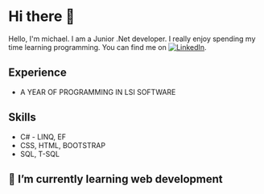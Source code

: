 # Hi there 👋

Hello, I'm michael. I am a Junior .Net developer. I really enjoy spending my time learning programming. You can find me on [![LinkedIn][2.2]][2].

<!-- Icons -->
[2.2]: https://raw.githubusercontent.com/MartinHeinz/MartinHeinz/master/linkedin-3-16.png (LinkedIn icon without padding)

<!-- Links to your social media accounts -->
[2]: https://www.linkedin.com/in/kowalewskiMichal96/

## Experience
* A YEAR OF PROGRAMMING IN LSI SOFTWARE

## Skills
* C# - LINQ, EF
* CSS, HTML, BOOTSTRAP
* SQL, T-SQL

## 🌱 I’m currently learning web development

<!--
**KowalewskiMichal96/KowalewskiMichal96** is a ✨ _special_ ✨ repository because its `README.md` (this file) appears on your GitHub profile.

Here are some ideas to get you started:

- 🔭 I’m currently working on lsi software
- 🌱 I’m currently learning ...
- 👯 I’m looking to collaborate on ...
- 🤔 I’m looking for help with ...
- 💬 Ask me about ...
- 📫 How to reach me: ...
- 😄 Pronouns: ...
- ⚡ Fun fact: ...
-->
